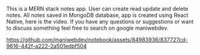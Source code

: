 This is a MERN stack notes app. User can create read update and delete notes. All notes saved in MongoDB database, app is created using React Native, here is the video. If you have any questions or suggestions or want to discuss something feel free to search on google maniwebdev.

https://github.com/maniwebdev/notebook/assets/84983936/837727cd-9616-442f-a222-2a501edbf504

